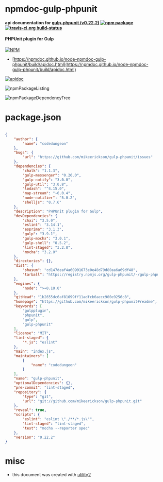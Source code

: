 # npmdoc-gulp-phpunit

#### api documentation for  [gulp-phpunit (v0.22.2)](https://github.com/mikeerickson/gulp-phpunit#readme)  [![npm package](https://img.shields.io/npm/v/npmdoc-gulp-phpunit.svg?style=flat-square)](https://www.npmjs.org/package/npmdoc-gulp-phpunit) [![travis-ci.org build-status](https://api.travis-ci.org/npmdoc/node-npmdoc-gulp-phpunit.svg)](https://travis-ci.org/npmdoc/node-npmdoc-gulp-phpunit)

#### PHPUnit plugin for Gulp

[![NPM](https://nodei.co/npm/gulp-phpunit.png?downloads=true&downloadRank=true&stars=true)](https://www.npmjs.com/package/gulp-phpunit)

- [https://npmdoc.github.io/node-npmdoc-gulp-phpunit/build/apidoc.html](https://npmdoc.github.io/node-npmdoc-gulp-phpunit/build/apidoc.html)

[![apidoc](https://npmdoc.github.io/node-npmdoc-gulp-phpunit/build/screenCapture.buildCi.browser.%252Ftmp%252Fbuild%252Fapidoc.html.png)](https://npmdoc.github.io/node-npmdoc-gulp-phpunit/build/apidoc.html)

![npmPackageListing](https://npmdoc.github.io/node-npmdoc-gulp-phpunit/build/screenCapture.npmPackageListing.svg)

![npmPackageDependencyTree](https://npmdoc.github.io/node-npmdoc-gulp-phpunit/build/screenCapture.npmPackageDependencyTree.svg)



# package.json

```json

{
    "author": {
        "name": "codedungeon"
    },
    "bugs": {
        "url": "https://github.com/mikeerickson/gulp-phpunit/issues"
    },
    "dependencies": {
        "chalk": "1.1.3",
        "gulp-messenger": "0.26.0",
        "gulp-notify": "3.0.0",
        "gulp-util": "3.0.8",
        "lodash": "^4.15.0",
        "map-stream": "~0.0.4",
        "node-notifier": "5.0.2",
        "shelljs": "0.7.6"
    },
    "description": "PHPUnit plugin for Gulp",
    "devDependencies": {
        "chai": "3.5.0",
        "eslint": "3.14.1",
        "esprima": "3.1.3",
        "gulp": "3.9.1",
        "gulp-mocha": "3.0.1",
        "gulp-shell": "0.5.2",
        "lint-staged": "3.2.8",
        "mocha": "3.2.0"
    },
    "directories": {},
    "dist": {
        "shasum": "cd147deaf4a60991673e0e48d79d80aa6a69df48",
        "tarball": "https://registry.npmjs.org/gulp-phpunit/-/gulp-phpunit-0.22.2.tgz"
    },
    "engines": {
        "node": ">=0.10.0"
    },
    "gitHead": "1b2655dc6af81699ff11adfcb6aecc900e9256c8",
    "homepage": "https://github.com/mikeerickson/gulp-phpunit#readme",
    "keywords": [
        "gulpplugin",
        "phpunit",
        "gulp",
        "gulp-phpunit"
    ],
    "license": "MIT",
    "lint-staged": {
        "*.js": "eslint"
    },
    "main": "index.js",
    "maintainers": [
        {
            "name": "codedungeon"
        }
    ],
    "name": "gulp-phpunit",
    "optionalDependencies": {},
    "pre-commit": "lint-staged",
    "repository": {
        "type": "git",
        "url": "git://github.com/mikeerickson/gulp-phpunit.git"
    },
    "reveal": true,
    "scripts": {
        "eslint": "eslint \"./**/*.js\"",
        "lint-staged": "lint-staged",
        "test": "mocha --reporter spec"
    },
    "version": "0.22.2"
}
```



# misc
- this document was created with [utility2](https://github.com/kaizhu256/node-utility2)
